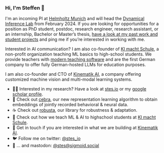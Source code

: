 ### Hi, I'm Steffen 👋

I'm an incoming PI at [Helmholtz Munich](https://www.helmholtz-munich.de/en/) and will head the [Dynamical Inference Lab](http://dynamical-inference.ai/) from February 2024. If you are looking for opportunities for a position as PhD student, postdoc, research engineer, research assistant, or an internship, Bachelor or Master’s thesis, [have a look at my past work and student projects](https://dynamical-inference.ai/team/) and ping me if you’re interested in working with me.

Interested in AI communication? I am also co-founder of [KI macht Schule](https://ki-macht-schule.de/), a non-profit organization teaching ML basics to high-school students. We provide teachers with [modern teaching software](https://ki-macht-schule.de/plattform) and are the first German company to offer fully German-hosted LLMs for education purposes.

I am also co-founder and CTO of [Kinematik AI](https://www.kinematik.ai/), a company offering customized machine vision and multi-modal learning systems.

- 🧑‍🎓 Interested in my research? Have a look at [stes.io](https://stes.io) or my [google scholar profile](https://scholar.google.de/citations?user=KR5dj44AAAAJ&hl=de).
- 🦓 Check out [cebra](https://cebra.ai/), our new representation learning algorithm to obtain embeddings of jointly recorded behavioral & neural data.
- ☕ Check out [robusta](https://github.com/bethgelab/robustness), our library for robustness & adaptation.
- 🎒 Check out how we teach ML & AI to highschool students at [KI macht Schule](https://ki-macht-schule.de/).
- 💼 Get in touch if you are interested in what we are building at [Kinematik AI](https://www.kinematik.ai/).
- 🐦 Follow me on twitter: [@stes_io](http://twitter.stes.io)
- 🐘 ... and mastodon: [@stes@sigmoid.social](https://sigmoid.social/@stes)
